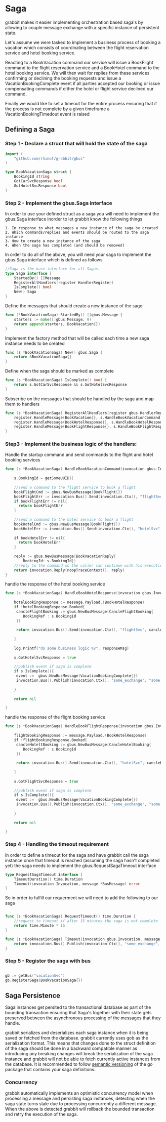 # Saga

grabbit makes it easier implementing orchestration based saga's by allowing to couple message exchange with a specific instance of persistent state.

Let's assume we were tasked to implement a business process of booking a vacation which consists of coordinating between the flight reservation service and hotel booking service.

Reacting to a BookVacation command our service will issue a BookFlight command to the flight reservation service and a BookHotel command to the hotel booking service.
We will then wait for replies from these services confirming or declining the booking requests and issue a VacationBookingComplete event if all parties accepted our booking or issue compensating commands if either the hotel or flight service declined our command.

Finally we would like to set a timeout for the entire process ensuring that if the process is not complete by a given timeframe a VacationBookingTimedout event is raised


## Defining a Saga

### Step 1 - Declare a struct that will hold the state of the saga
```go
import (
	"github.com/rhinof/grabbit/gbus"
)

type BookVacationSaga struct {
	BookingId string
	GotCarSvcResponse bool
	GotHotelSvcResponse bool
}
```

### Step 2 - Implement the gbus.Saga interface

In order to use your defined struct as a saga  you will need to implement the gbus.Saga interface inorder to let grabbit know the following things

	1. In response to what messages a new instance of the saga be created
	2. Which commands/replies and events should be routed to the saga instance
	3. How to create a new instance of the saga
	4. When the saga has completed (and should be removed)

In order to do all of the above, you will need your saga to implement the gbus.Saga interface which is defined as follows

```go
//Saga is the base interface for all Sagas.
type Saga interface {
	StartedBy() []Message
	RegisterAllHandlers(register HandlerRegister)
	IsComplete() bool
	New() Saga
}
```

Define the messages that should create a new instance of the sage:

```go
func (*BookVacationSaga) StartedBy() []gbus.Message {
	starters := make([]gbus.Message, 0)
	return append(starters, BookVacation{})
}
```
Implement the factory method that will be called each time a new saga instance needs to be created

```go
func (s *BookVacationSaga) New() gbus.Saga {
	return &BookVacationSaga{}
}
```

Define when the saga should be marked as complete

```go
func (s *BookVacationSaga) IsComplete() bool {
	return s.GotCarSvcResponse && s.GotHotelSvcResponse
}
```

Subscribe on the messages that should be handled by the saga and map them to handlers

```go
func (s *BookVacationSaga) RegisterAllHandlers(register gbus.HandlerRegister) {
	register.HandleMessage(BookVacation{}, s.HandleBookVacationCommand)
	register.HandleMessage(BookHotelResponse{}, s.HandleBookHotelResponse)
	register.HandleMessage(BookFlightResponse{}, s.HandleBookFlightResponse)
}

```

### Step3 - Implement the business logic of the handlers:

Handle the startup command and send commands to the flight and hotel booking services

```go
func (s *BookVacationSaga) HandleBookVacationCommand(invocation gbus.Invocation, message *gbus.BusMessage) error {
	
	s.BookingId = getSomeUUID()
	
	//send a command to the flight service to book a flight
	bookFlightCmd := gbus.NewBusMessage(BookFlight{})
	bookFlightErr := invocation.Bus().Send(invocation.Ctx(), "flightSvc", bookFlightCmd)
	if bookFlightErr != nil{
	  return bookFlightErr
	}
	
	//send a command to the hotel service to book a flight
	bookHotelCmd := gbus.NewBusMessage(BookFlight{})
	bookHotelErr := invocation.Bus().Send(invocation.Ctx(), "hotelSvc", bookHotelCmd)
	
	if bookHotelErr != nil{
	  return bookHotelErr
	}
	
	reply := gbus.NewBusMessage(BookVacationReply{
		BookingId: s.BookingId})
	//reply to the command so the caller can continue with his execution flow	
	return invocation.Reply(noopTraceContext(), reply)
}
```

handle the response of the hotel booking service

```go
func (s *BookVacationSaga) HandleBookHotelResponse(invocation gbus.Invocation, message *gbus.BusMessage) error {
	
	hotelBookingResponse := message.Payload.(BookHotelResponse)
	if !hotelBookingResponse.Booked{
	 cancleFlightBooking := gbus.NewBusMessage(CancleFlightBooking{
	 	BookingRef : s.BookingId
	 })
	 
	 return invocation.Bus().Send(invocation.Ctx(), "flightSvc", cancleFlightBooking)
	
	}
	
	log.Printf("do some business logic %v", responseMsg)
	
	s.GotHotelSvcResponse = true
	
	//publish event if saga is complete
	if s.IsComplete(){
	 event :=  gbus.NewBusMessage(VacationBookingComplete{})
	 invocation.Bus().Publish(invocation.Ctx(), "some_exchange", "some.topic", event )
	
	}
	
	return nil

}
```

handle the response of the flight booking service

```go
func (s *BookVacationSaga) HandleBookFlightResponse(invocation gbus.Invocation, message *gbus.BusMessage) error {
	
	flightBookingResponse := message.Payload.(BookHotelResponse)
	if !flightBookingResponse.Booked{
	 cancleHoteltBooking := gbus.NewBusMessage(CancleHotelBooking{
	 	BookingRef : s.BookingId
	 })
	 
	 return invocation.Bus().Send(invocation.Ctx(), "hotelSvc", cancleHoteltBooking)
	
	}
	
	s.GotFlightSvcResponse = true
	
	//publish event if saga is complete
	if s.IsComplete(){
	 event :=  gbus.NewBusMessage(VacationBookingComplete{})
	 invocation.Bus().Publish(invocation.Ctx(), "some_exchange", "some.topic", event )
	
	}
	
	return nil

}
```
### Step 4 - Handling the  timeout requirement

In order to define a timeout for the saga and have grabbit call the saga instance once that timeout is reached (assuming the saga hasn't completed yet) the saga needs to implement the gbus.RequestSagaTimeout interface

```go
type RequestSagaTimeout interface {
	TimeoutDuration() time.Duration
	Timeout(invocation Invocation, message *BusMessage) error
}
```

So in order to fulfill our requerment we will need to add the following to our saga

```go

func (s *BookVacationSaga) RequestTimeout() time.Duration {
	//request to timeout if after 15 minutes the saga is not complete
	return time.Minute * 15
}

func (s *BookVacationSaga) Timeout(invocation gbus.Invocation, message *gbus.BusMessage) error {
	return invocation.Bus().Publish(invocation.Ctx(), "some_exchange", "some.topic.1", gbus.NewBusMessage(VacationBookingTimedOut{}))
}

```


### Step 5 - Register the saga with bus
```go

gb := getBus("vacationSvc")
gb.RegisterSaga(BookVacationSaga{})

```

## Saga Persistence

Saga instances get persited to the transactional database as part of the bounding transaction ensuring that Saga's together with their state gets preserved between the asynchronous processing of the messages that they handle.

grabbit serializes and deserializes each saga instance when it is being saved or fetched from the database. grabbit currently uses gob as the serialization format.
This means that changes done to the struct definition of the saga should be done in a backward compatible manner as introducing any breaking changes will break the serialization of the saga instance and grabbit will not be able to fetch currently active instances from the database.
It is recommended to follow [semantic versioning](https://semver.org/) of the go package that contains your saga definitions.

### Concurrency

grabbit automatically implements an optimistic concurrency model when processing a message and persisting saga instances, detecting when the saga state turns stale due to processing concurrently a different message.
When the above is detected grabbit will rollback the bounded transaction and retry the execution of the saga.

